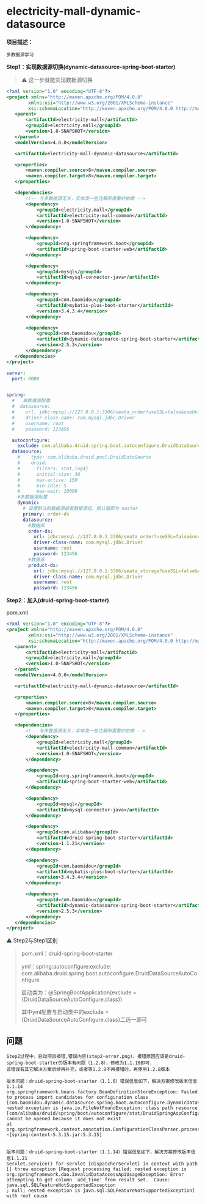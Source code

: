 # electricity-mall-dynamic-datasource

**项目描述：**

    多数据源学习

**Step1：实现数据源切换(dynamic-datasource-spring-boot-starter)**

> ⚠️ 这一步就能实现数据源切换

 ```xml
<?xml version="1.0" encoding="UTF-8"?>
<project xmlns="http://maven.apache.org/POM/4.0.0"
         xmlns:xsi="http://www.w3.org/2001/XMLSchema-instance"
         xsi:schemaLocation="http://maven.apache.org/POM/4.0.0 http://maven.apache.org/xsd/maven-4.0.0.xsd">
    <parent>
        <artifactId>electricity-mall</artifactId>
        <groupId>electricity.mall</groupId>
        <version>1.0-SNAPSHOT</version>
    </parent>
    <modelVersion>4.0.0</modelVersion>

    <artifactId>electricity-mall-dynamic-datasource</artifactId>

    <properties>
        <maven.compiler.source>8</maven.compiler.source>
        <maven.compiler.target>8</maven.compiler.target>
    </properties>

    <dependencies>
        <!-- 与多数据源无关，实体类一些注解所需要的依赖 -->
        <dependency>
            <groupId>electricity.mall</groupId>
            <artifactId>electricity-mall-common</artifactId>
            <version>1.0-SNAPSHOT</version>
        </dependency>

        <dependency>
            <groupId>org.springframework.boot</groupId>
            <artifactId>spring-boot-starter-web</artifactId>
        </dependency>

        <dependency>
            <groupId>mysql</groupId>
            <artifactId>mysql-connector-java</artifactId>
        </dependency>

        <dependency>
            <groupId>com.baomidou</groupId>
            <artifactId>mybatis-plus-boot-starter</artifactId>
            <version>3.4.3.4</version>
        </dependency>

        <dependency>
            <groupId>com.baomidou</groupId>
            <artifactId>dynamic-datasource-spring-boot-starter</artifactId>
            <version>2.5.3</version>
        </dependency>
    </dependencies>
</project>
```

```yaml
server:
  port: 8000


spring:
  #   单数据源配置
  #  datasource:
  #    url: jdbc:mysql://127.0.0.1:3306/seata_order?useSSL=false&useUnicode=true&characterEncoding=UTF-8
  #    driver-class-name: com.mysql.jdbc.Driver
  #    username: root
  #    password: 123456

  autoconfigure:
    exclude: com.alibaba.druid.spring.boot.autoconfigure.DruidDataSourceAutoConfigure
  datasource:
    #    type: com.alibaba.druid.pool.DruidDataSource
    #    druid:
    #      filters: stat,log4j
    #      initial-size: 30
    #      max-active: 150
    #      min-idle: 5
    #      max-wait: 10000
    #多数据源配置
    dynamic:
      # 设置默认的数据源或者数据源组，默认值即为 master
      primary: order-ds
      datasource:
        #数据库
        order-ds:
          url: jdbc:mysql://127.0.0.1:3306/seata_order?useSSL=false&useUnicode=true&characterEncoding=UTF-8
          driver-class-name: com.mysql.jdbc.Driver
          username: root
          password: 123456
        #数据库
        product-ds:
          url: jdbc:mysql://127.0.0.1:3306/seata_storage?useSSL=false&useUnicode=true&characterEncoding=UTF-8
          driver-class-name: com.mysql.jdbc.Driver
          username: root
          password: 123456
```

**Step2：加入(druid-spring-boot-starter)**

pom.xml

 ```xml
<?xml version="1.0" encoding="UTF-8"?>
<project xmlns="http://maven.apache.org/POM/4.0.0"
         xmlns:xsi="http://www.w3.org/2001/XMLSchema-instance"
         xsi:schemaLocation="http://maven.apache.org/POM/4.0.0 http://maven.apache.org/xsd/maven-4.0.0.xsd">
    <parent>
        <artifactId>electricity-mall</artifactId>
        <groupId>electricity.mall</groupId>
        <version>1.0-SNAPSHOT</version>
    </parent>
    <modelVersion>4.0.0</modelVersion>

    <artifactId>electricity-mall-dynamic-datasource</artifactId>

    <properties>
        <maven.compiler.source>8</maven.compiler.source>
        <maven.compiler.target>8</maven.compiler.target>
    </properties>

    <dependencies>
        <!-- 与多数据源无关，实体类一些注解所需要的依赖 -->
        <dependency>
            <groupId>electricity.mall</groupId>
            <artifactId>electricity-mall-common</artifactId>
            <version>1.0-SNAPSHOT</version>
        </dependency>

        <dependency>
            <groupId>org.springframework.boot</groupId>
            <artifactId>spring-boot-starter-web</artifactId>
        </dependency>

        <dependency>
            <groupId>mysql</groupId>
            <artifactId>mysql-connector-java</artifactId>
        </dependency>

        <dependency>
            <groupId>com.alibaba</groupId>
            <artifactId>druid-spring-boot-starter</artifactId>
            <version>1.1.21</version>
        </dependency>

        <dependency>
            <groupId>com.baomidou</groupId>
            <artifactId>mybatis-plus-boot-starter</artifactId>
            <version>3.4.3.4</version>
        </dependency>

        <dependency>
            <groupId>com.baomidou</groupId>
            <artifactId>dynamic-datasource-spring-boot-starter</artifactId>
            <version>2.5.3</version>
        </dependency>
    </dependencies>
</project>
```

⚠️ Step2与Step1区别
> pom.xml：druid-spring-boot-starter
>
> yml：spring:autoconfigure:exclude: com.alibaba.druid.spring.boot.autoconfigure.DruidDataSourceAutoConfigure
>
> 启动类为：@SpringBootApplication(exclude = {DruidDataSourceAutoConfigure.class})
>
> 其中yml配置与启动类中的exclude = {DruidDataSourceAutoConfigure.class}二选一即可

## 问题

    Step2过程中，启动项目报错,错误内容(step2-error.png)，报错原因应该是druid-spring-boot-starter的版本有问题（1.2.8），修改为1.1.10即可.
    该错误有其它解决方案后续再补充，或者等1.2.8不再报错时，再使用1.2.8版本

    版本问题：druid-spring-boot-starter（1.1.0）错误信息如下，解决方案修改版本信息1.1.14
    org.springframework.beans.factory.BeanDefinitionStoreException: Failed to process import candidates for configuration class [com.baomidou.dynamic.datasource.spring.boot.autoconfigure.DynamicDataSourceAutoConfiguration]; nested exception is java.io.FileNotFoundException: class path resource [com/alibaba/druid/spring/boot/autoconfigure/stat/DruidSpringAopConfiguration.class] cannot be opened because it does not exist
	at org.springframework.context.annotation.ConfigurationClassParser.processImports(ConfigurationClassParser.java:610) ~[spring-context-5.3.15.jar:5.3.15]


    版本问题：druid-spring-boot-starter（1.1.14）错误信息如下，解决方案修改版本信息1.1.21
    Servlet.service() for servlet [dispatcherServlet] in context with path [] threw exception [Request processing failed; nested exception is org.springframework.dao.InvalidDataAccessApiUsageException: Error attempting to get column 'add_time' from result set.  Cause: java.sql.SQLFeatureNotSupportedException
    ; null; nested exception is java.sql.SQLFeatureNotSupportedException] with root cause

